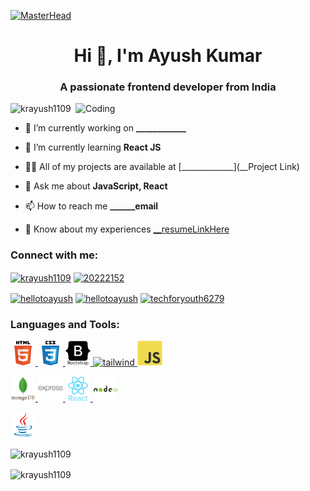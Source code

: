 [![MasterHead](https://fiverr-res.cloudinary.com/images/t_main1,q_auto,f_auto,q_auto,f_auto/gigs/168257270/original/f78696dbacb2929525009ef4f3380f8ebdee8bab/develop-mern-stack-application.jpg)](https:/krayush1109.io)

<h1 align="center">Hi 👋, I'm Ayush Kumar</h1>
<h3 align="center">A passionate frontend developer from India</h3>
<img align="right" alt="Coding" width="400" src="https://media.tenor.com/UttC4AITYR4AAAAd/full-stack-developer.gif" >

<p align="left"> <img src="https://komarev.com/ghpvc/?username=krayush1109&label=Profile%20views&color=0e75b6&style=flat" alt="krayush1109" /> </p>

- 🔭 I’m currently working on **____________**

- 🌱 I’m currently learning **React JS**

- 👨‍💻 All of my projects are available at [_____________](__Project Link)

- 💬 Ask me about **JavaScript, React**

- 📫 How to reach me **______email**

- 📄 Know about my experiences [__resumeLinkHere](__resumeLinkHere)

<h3 align="left">Connect with me:</h3>
<p align="left">
<a href="https://linkedin.com/in/krayush1109" target="blank"><img align="center" src="https://raw.githubusercontent.com/rahuldkjain/github-profile-readme-generator/master/src/images/icons/Social/linked-in-alt.svg" alt="krayush1109" height="30" width="40" /></a>
<a href="https://stackoverflow.com/users/20222152" target="blank"><img align="center" src="https://raw.githubusercontent.com/rahuldkjain/github-profile-readme-generator/master/src/images/icons/Social/stack-overflow.svg" alt="20222152" height="30" width="40" /></a>

  <a href="https://auth.geeksforgeeks.org/user/hellotoayush" target="blank"><img align="center" src="https://raw.githubusercontent.com/rahuldkjain/github-profile-readme-generator/master/src/images/icons/Social/geeks-for-geeks.svg" alt="hellotoayush" height="30" width="40" /></a>
<a href="https://www.hackerrank.com/hellotoayush" target="blank"><img align="center" src="https://raw.githubusercontent.com/rahuldkjain/github-profile-readme-generator/master/src/images/icons/Social/hackerrank.svg" alt="hellotoayush" height="30" width="40" /></a>
<a href="https://www.youtube.com/@techforyouth6279" target="blank"><img align="center" src="https://raw.githubusercontent.com/rahuldkjain/github-profile-readme-generator/master/src/images/icons/Social/youtube.svg" alt="techforyouth6279" height="30" width="40" /></a>
</p>

<h3 align="left">Languages and Tools:</h3>
<p align="left"> 
  <a href="https://www.w3.org/html/" target="_blank" rel="noreferrer"> <img src="https://raw.githubusercontent.com/devicons/devicon/master/icons/html5/html5-original-wordmark.svg" alt="html5" width="40" height="40"/> </a> 
  <a href="https://www.w3schools.com/css/" target="_blank" rel="noreferrer"> <img src="https://raw.githubusercontent.com/devicons/devicon/master/icons/css3/css3-original-wordmark.svg" alt="css3" width="40" height="40"/> </a>      <a href="https://getbootstrap.com" target="_blank" rel="noreferrer"> <img src="https://raw.githubusercontent.com/devicons/devicon/master/icons/bootstrap/bootstrap-plain-wordmark.svg" alt="bootstrap" width="40" height="40"/> </a> <a href="https://tailwindcss.com/" target="_blank" rel="noreferrer"> <img src="https://www.vectorlogo.zone/logos/tailwindcss/tailwindcss-icon.svg" alt="tailwind" width="40" height="40"/> </a>
  <a href="https://developer.mozilla.org/en-US/docs/Web/JavaScript" target="_blank" rel="noreferrer"> <img src="https://raw.githubusercontent.com/devicons/devicon/master/icons/javascript/javascript-original.svg" alt="javascript" width="40" height="40"/> </a> 
  
  <a href="https://www.mongodb.com/" target="_blank" rel="noreferrer"> <img src="https://raw.githubusercontent.com/devicons/devicon/master/icons/mongodb/mongodb-original-wordmark.svg" alt="mongodb" width="40" height="40"/> </a> <a href="https://expressjs.com" target="_blank" rel="noreferrer"> <img src="https://raw.githubusercontent.com/devicons/devicon/master/icons/express/express-original-wordmark.svg" alt="express" width="40" height="40"/> </a>
   <a href="https://reactjs.org/" target="_blank" rel="noreferrer"> <img src="https://raw.githubusercontent.com/devicons/devicon/master/icons/react/react-original-wordmark.svg" alt="react" width="40" height="40"/> </a> <a href="https://nodejs.org" target="_blank" rel="noreferrer"> <img src="https://raw.githubusercontent.com/devicons/devicon/master/icons/nodejs/nodejs-original-wordmark.svg" alt="nodejs" width="40" height="40"/> </a>
  
  <a href="https://www.java.com" target="_blank" rel="noreferrer"> <img src="https://raw.githubusercontent.com/devicons/devicon/master/icons/java/java-original.svg" alt="java" width="40" height="40"/> </a> 
</p>

<p><img align="center" src="https://github-readme-stats.vercel.app/api/top-langs?username=krayush1109&show_icons=true&locale=en&layout=compact" alt="krayush1109" /></p>

<p><img align="center" src="https://github-readme-streak-stats.herokuapp.com/?user=krayush1109&" alt="krayush1109" /></p>
